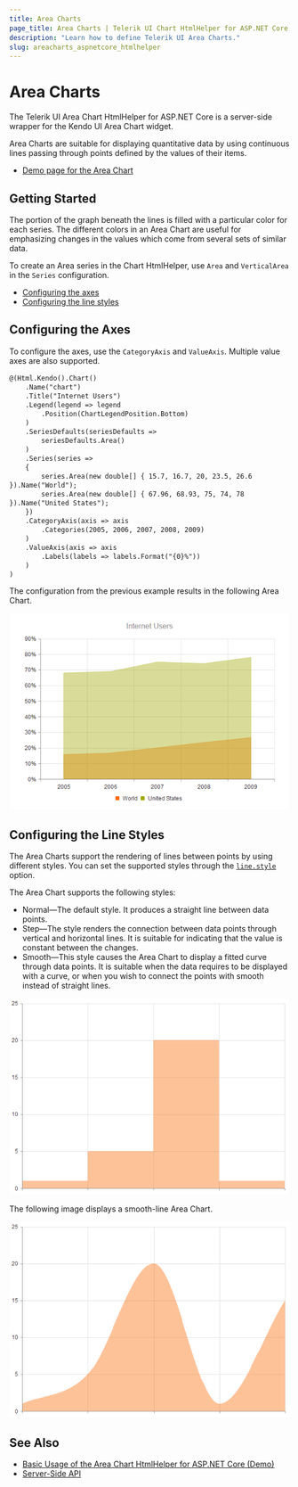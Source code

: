 ```yaml
---
title: Area Charts
page_title: Area Charts | Telerik UI Chart HtmlHelper for ASP.NET Core
description: "Learn how to define Telerik UI Area Charts."
slug: areacharts_aspnetcore_htmlhelper
---
```


# Area Charts

The Telerik UI Area Chart HtmlHelper for ASP.NET Core is a server-side wrapper for the Kendo UI Area Chart widget.

Area Charts are suitable for displaying quantitative data by using continuous lines passing through points defined by the values of their items.

* [Demo page for the Area Chart](https://demos.telerik.com/aspnet-core/area-charts/index)

## Getting Started

The portion of the graph beneath the lines is filled with a particular color for each series. The different colors in an Area Chart are useful for emphasizing changes in the values which come from several sets of similar data.

To create an Area series in the Chart HtmlHelper, use `Area` and `VerticalArea` in the `Series` configuration.

* [Configuring the axes](#configuring-the-axes)
* [Configuring the line styles](#configuring-the-line-styles)

## Configuring the Axes

To configure the axes, use the `CategoryAxis` and `ValueAxis`. Multiple value axes are also supported.

    @(Html.Kendo().Chart()
        .Name("chart")
        .Title("Internet Users")
        .Legend(legend => legend
            .Position(ChartLegendPosition.Bottom)
        )
        .SeriesDefaults(seriesDefaults =>
            seriesDefaults.Area()
        )
        .Series(series =>
        {
            series.Area(new double[] { 15.7, 16.7, 20, 23.5, 26.6 }).Name("World");
            series.Area(new double[] { 67.96, 68.93, 75, 74, 78 }).Name("United States");
        })
        .CategoryAxis(axis => axis
            .Categories(2005, 2006, 2007, 2008, 2009)
        )
        .ValueAxis(axis => axis
            .Labels(labels => labels.Format("{0}%"))
        )
    )

The configuration from the previous example results in the following Area Chart.

![A sample Area Chart](images/chart-area.png)

## Configuring the Line Styles

The Area Charts support the rendering of lines between points by using different styles. You can set the supported styles through the [`line.style`](https://docs.telerik.com/kendo-ui/api/javascript/dataviz/ui/chart/configuration/series.line#series.line.style) option.

The Area Chart supports the following styles:

* Normal&mdash;The default style. It produces a straight line between data points.
* Step&mdash;The style renders the connection between data points through vertical and horizontal lines. It is suitable for indicating that the value is constant between the changes.
* Smooth&mdash;This style causes the Area Chart to display a fitted curve through data points. It is suitable when the data requires to be displayed with a curve, or when you wish to connect the points with smooth instead of straight lines.

![A step-line Area Chart](images/chart-step-area.png)

The following image displays a smooth-line Area Chart.

![A smooth-line Area Chart](images/chart-smooth-area.png)

## See Also

* [Basic Usage of the Area Chart HtmlHelper for ASP.NET Core (Demo)](https://demos.telerik.com/aspnet-core/area-charts/index)
* [Server-Side API](/api/chart)
